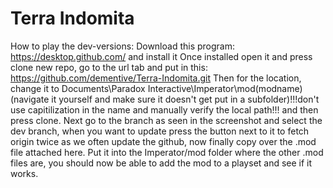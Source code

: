 # Terra Indomita
How to play the dev-versions: 
Download this program: https://desktop.github.com/ and install it
Once installed open it and press clone new repo, go to the url tab and put in this: https://github.com/dementive/Terra-Indomita.git
Then for the location, change it to Documents\Paradox Interactive\Imperator\mod\(modname) (navigate it yourself and make sure it doesn't get put in a subfolder)!!!don't use capitilization in the name and manually verify the local path!!! and then press clone.
Next go to the branch as seen in the screenshot and select the dev branch, when you want to update press the button next to it to fetch origin twice as we often update the github, now finally copy over the .mod file attached here. Put it into the Imperator/mod folder where the other .mod files are, you should now be able to add the mod to a playset and see if it works.
